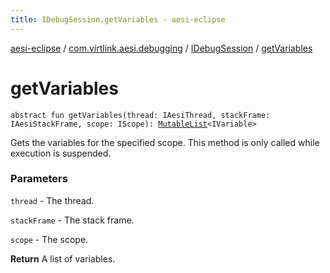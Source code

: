 ```yaml
---
title: IDebugSession.getVariables - aesi-eclipse
---
```


[aesi-eclipse](../../index.html) / [com.virtlink.aesi.debugging](../index.html) / [IDebugSession](index.html) / [getVariables](.)

# getVariables

`abstract fun getVariables(thread: IAesiThread, stackFrame: IAesiStackFrame, scope: IScope): `[`MutableList`](https://kotlinlang.org/api/latest/jvm/stdlib/kotlin.collections/-mutable-list/index.html)`<IVariable>`

Gets the variables for the specified scope. This method is only called while execution is suspended.

### Parameters

`thread` - The thread.

`stackFrame` - The stack frame.

`scope` - The scope.

**Return**
A list of variables.

